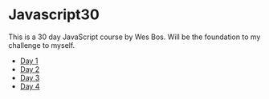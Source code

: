 # Javascript30
 
 This is a 30 day JavaScript course by Wes Bos. Will be the foundation to my challenge to myself.
 
 * [Day 1](https://github.com/Sapulsic/Javascript30/tree/master/01%20-%20JavaScript%20Drum%20Kit)
 * [Day 2](https://github.com/Sapulsic/Javascript30/tree/master/02%20-%20JS%20and%20CSS%20Clock)
 * [Day 3](https://github.com/Sapulsic/Javascript30/tree/master/03%20-%20CSS%20Variables)
 * [Day 4](https://github.com/Sapulsic/Javascript30/tree/master/04%20-%20Array%20Cardio%20Day%201)


